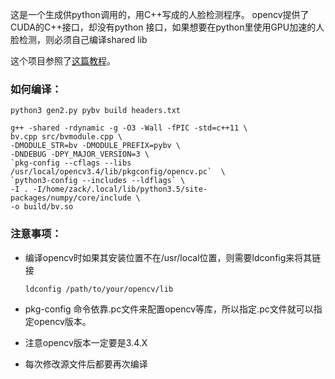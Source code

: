 这是一个生成供python调用的，用C++写成的人脸检测程序。
opencv提供了CUDA的C++接口，却没有python 接口，如果想要在python里使用GPU加速的人脸检测，则必须自己编译shared lib

这个项目参照了[这篇教程][link]。
### 如何编译：
[link]:https://www.learnopencv.com/how-to-convert-your-opencv-c-code-into-a-python-module/
```
python3 gen2.py pybv build headers.txt
```

```
g++ -shared -rdynamic -g -O3 -Wall -fPIC -std=c++11 \
bv.cpp src/bvmodule.cpp \
-DMODULE_STR=bv -DMODULE_PREFIX=pybv \
-DNDEBUG -DPY_MAJOR_VERSION=3 \
`pkg-config --cflags --libs /usr/local/opencv3.4/lib/pkgconfig/opencv.pc`  \
`python3-config --includes --ldflags` \
-I . -I/home/zack/.local/lib/python3.5/site-packages/numpy/core/include \
-o build/bv.so
```
### 注意事项：
- 编译opencv时如果其安装位置不在/usr/local位置，则需要ldconfig来将其链接
   ```
   ldconfig /path/to/your/opencv/lib
   ```
   
- pkg-config 命令依靠.pc文件来配置opencv等库，所以指定.pc文件就可以指定opencv版本。

- 注意opencv版本一定要是3.4.X
- 每次修改源文件后都要再次编译